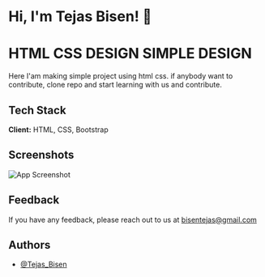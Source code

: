 

# Hi, I'm Tejas Bisen! 👋
# HTML CSS DESIGN SIMPLE DESIGN

Here I'am making simple project using html css. if anybody want to contribute, clone repo and start learning with us and contribute.



## Tech Stack

**Client:** HTML, CSS, Bootstrap



## Screenshots

![App Screenshot]()


## Feedback

If you have any feedback, please reach out to us at bisentejas@gmail.com


## Authors
- [@Tejas_Bisen](https://github.com/Tejasbisen786)

